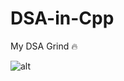 # DSA-in-Cpp
My DSA Grind 🔥

![alt](https://www.passionateinmarketing.com/wp-content/uploads/2021/10/maxresdefault-199.jpg)
